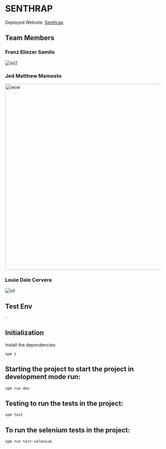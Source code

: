 # SENTHRAP
Deployed Website: [Senthrap]([https://link-url-here.org](https://senthrap-franzsamilos-projects.vercel.app/)) 

## Team Members 

###  Franz Eliezer Samilo 
![lol2](https://github.com/franzsamilo/senthrap/assets/90561528/7cceb0ad-3dd7-403c-a756-9989661157e0)

###  Jed Matthew Mamosto 
<img width="599" alt="wow" src="https://github.com/franzsamilo/senthrap/assets/90561528/466b4b8e-1e2c-4646-80e5-f358c730ec02">

###  Louie Dale Cervera
![lol](https://github.com/franzsamilo/senthrap/assets/90561528/7b711c7b-3cb7-40ae-9070-c24a14bd80f1)

## Test Env
```
-
```

## Initialization 
 Install the dependencies: 
```
npm i
```

## Starting the project to start the project in development mode run: 
```
npm run dev
```

## Testing to run the tests in the project: 
```
npm test
```

## To run the selenium tests in the project: 
```
npm run test-selenium
```

